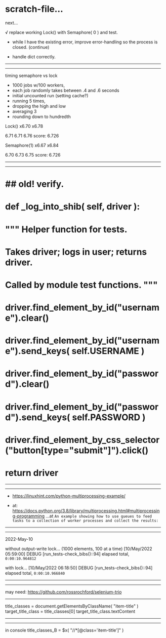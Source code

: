 scratch-file...
===============

next...

√ replace working Lock() with Semaphore( 0 ) and test.

- while I have the existing error, improve error-handling so the process is closed. (continue)

- handle dict correctly.


---
---

timing semaphore vs lock
- 1000 jobs w/100 workers, 
- each job randomly takes between .4 and .6 seconds
- initial uncounted run (setting cache?)
- running 5 times, 
- dropping the high and low
- averaging 3
- rounding down to hundredth

Lock()
x6.70
x6.78

6.71
6.71
6.76
score: 6.726

Semaphore(1)
x6.67
x6.84

6.70
6.73
6.75
score: 6.726

---
---


# ## old! verify.
# def _log_into_shib( self, driver ):
#     """ Helper function for tests.
#         Takes driver; logs in user; returns driver.
#         Called by module test functions. """
#     driver.find_element_by_id("username").clear()
#     driver.find_element_by_id("username").send_keys( self.USERNAME )
#     driver.find_element_by_id("password").clear()
#     driver.find_element_by_id("password").send_keys( self.PASSWORD )
#     driver.find_element_by_css_selector("button[type=\"submit\"]").click()
#     return driver

---
---

- <https://linuxhint.com/python-multiprocessing-example/>

- at: <https://docs.python.org/3.8/library/multiprocessing.html#multiprocessing-programming> ...at ``An example showing how to use queues to feed tasks to a collection of worker processes and collect the results:``

---
---

2022-May-10

without output-write lock... (1000 elements, 100 at a time)
[10/May/2022 05:59:00] DEBUG [run_tests-check_bibs()::94] elapsed total, ``0:00:10.964812``

with lock...
[10/May/2022 06:18:50] DEBUG [run_tests-check_bibs()::94] elapsed total, ``0:00:10.966840``

---
---


may need: <https://github.com/rossrochford/selenium-trio>

---

title_classes = document.getElementsByClassName( "item-title" )
target_title_class = title_classes[0]
target_title_class.textContent

---
---

in console
title_classes_B = $x( "//*[@class='item-title']" )